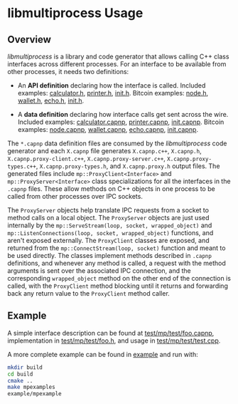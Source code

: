 # libmultiprocess Usage

## Overview

_libmultiprocess_ is a library and code generator that allows calling C++ class interfaces across different processes. For an interface to be available from other processes, it needs two definitions:

- An **API definition** declaring how the interface is called. Included examples: [calculator.h](https://github.com/bitcoin-core/libmultiprocess/blob/master/example/calculator.h), [printer.h](https://github.com/bitcoin-core/libmultiprocess/blob/master/example/printer.h), [init.h](https://github.com/bitcoin-core/libmultiprocess/blob/master/example/init.h). Bitcoin examples: [node.h](https://github.com/ryanofsky/bitcoin/blob/ipc-export/src/interfaces/node.h), [wallet.h](https://github.com/ryanofsky/bitcoin/blob/ipc-export/src/interfaces/wallet.h), [echo.h](https://github.com/ryanofsky/bitcoin/blob/ipc-export/src/interfaces/echo.h), [init.h](https://github.com/ryanofsky/bitcoin/blob/ipc-export/src/interfaces/init.h).

- A **data definition** declaring how interface calls get sent across the wire. Included examples: [calculator.capnp](https://github.com/bitcoin-core/libmultiprocess/blob/master/example/calculator.capnp), [printer.capnp](https://github.com/bitcoin-core/libmultiprocess/blob/master/example/printer.capnp), [init.capnp](https://github.com/bitcoin-core/libmultiprocess/blob/master/example/init.capnp). Bitcoin examples: [node.capnp](https://github.com/ryanofsky/bitcoin/blob/ipc-export/src/ipc/capnp/node.capnp), [wallet.capnp](https://github.com/ryanofsky/bitcoin/blob/ipc-export/src/ipc/capnp/wallet.capnp), [echo.capnp](https://github.com/ryanofsky/bitcoin/blob/ipc-export/src/ipc/capnp/echo.capnp), [init.capnp](https://github.com/ryanofsky/bitcoin/blob/ipc-export/src/ipc/capnp/init.capnp).

The `*.capnp` data definition files are consumed by the _libmultiprocess_ code generator and each `X.capnp` file generates `X.capnp.c++`, `X.capnp.h`, `X.capnp.proxy-client.c++`, `X.capnp.proxy-server.c++`, `X.capnp.proxy-types.c++`, `X.capnp.proxy-types.h`, and `X.capnp.proxy.h` output files. The generated files include `mp::ProxyClient<Interface>` and `mp::ProxyServer<Interface>` class specializations for all the interfaces in the `.capnp` files. These allow methods on C++ objects in one process to be called from other processes over IPC sockets.

The `ProxyServer` objects help translate IPC requests from a socket to method calls on a local object. The `ProxyServer` objects are just used internally by the `mp::ServeStream(loop, socket, wrapped_object)` and `mp::ListenConnections(loop, socket, wrapped_object)` functions, and aren't exposed externally. The `ProxyClient` classes are exposed, and returned from the `mp::ConnectStream(loop, socket)` function and meant to be used directly. The classes implement methods described in `.capnp` definitions, and whenever any method is called, a request with the method arguments is sent over the associated IPC connection, and the corresponding `wrapped_object` method on the other end of the connection is called, with the `ProxyClient` method blocking until it returns and forwarding back any return value to the `ProxyClient` method caller.

## Example

A simple interface description can be found at [test/mp/test/foo.capnp](../test/mp/test/foo.capnp), implementation in [test/mp/test/foo.h](../test/mp/test/foo.h), and usage in [test/mp/test/test.cpp](../test/mp/test/test.cpp).

A more complete example can be found in [example](../example/) and run with:

```sh
mkdir build
cd build
cmake ..
make mpexamples
example/mpexample
```
